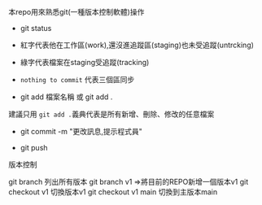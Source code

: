 本repo用來熟悉git(一種版本控制軟體)操作

- git status

- 紅字代表他在工作區(work),還沒進追蹤區(staging)也未受追蹤(untrcking)

 - 綠字代表檔案在staging受追蹤(tracking)

- `nothing to commit` 代表三個區同步

- git add 檔案名稱 或 git add .

建議只用 `git add .`義典代表是所有新增、刪除、修改的任意檔案

- git commit -m "更改訊息,提示程式員"

- git push

版本控制

git branch 列出所有版本
git branch v1 =>將目前的REPO新增一個版本v1
git checkout v1 切換版本v1
git checkout v1 main 切換到主版本main